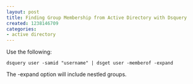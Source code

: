 ```yaml
---
layout: post
title: Finding Group Membership from Active Directory with Dsquery
created: 1238146709
categories:
- active directory
---
```

Use the following:

`dsquery user -samid "username" | dsget user -memberof -expand`

The -expand option will include nestled groups.
